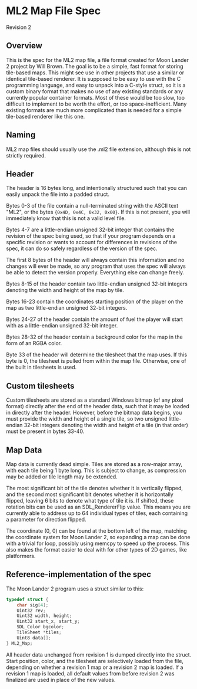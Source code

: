 # ML2 Map File Spec

Revision 2

## Overview

This is the spec for the ML2 map file, a file format created for Moon Lander 2 project by Will Brown. The goal is to be a simple, fast format for storing tile-based maps. This might see use in other projects that use a similar or identical tile-based renderer. It is supposed to be easy to use with the C programming language, and easy to unpack into a C-style struct, so it is a custom binary format that makes no use of any existing standards or any currently popular container formats. Most of these would be too slow, too difficult to implement to be worth the effort, or too space-inefficient. Many existing formats are much more complicated than is needed for a simple tile-based renderer like this one.

## Naming

ML2 map files should usually use the .ml2 file extension, although this is not strictly required.

## Header

The header is 16 bytes long, and intentionally structured such that you can easily unpack the file into a padded struct.

Bytes 0-3 of the file contain a null-terminated string with the ASCII text "ML2", or the bytes `{0x4D, 0x4C, 0x32, 0x00}`. If this is not present, you will immediately know that this is not a valid level file.

Bytes 4-7 are a little-endian unsigned 32-bit integer that contains the revision of the spec being used, so that if your program depends on a specific revision or wants to account for differences in revisions of the spec, it can do so safely regardless of the version of the spec.

The first 8 bytes of the header will always contain this information and no changes will ever be made, so any program that uses the spec will always be able to detect the version properly. Everything else can change freely.

Bytes 8-15 of the header contain two little-endian unsigned 32-bit integers denoting the width and height of the map by tile.

Bytes 16-23 contain the coordinates starting position of the player on the map as two little-endian unsigned 32-bit integers.

Bytes 24-27 of the header contain the amount of fuel the player will start with as a little-endian unsigned 32-bit integer.

Bytes 28-32 of the header contain a background color for the map in the form of an RGBA color.

Byte 33 of the header will determine the tilesheet that the map uses. If this byte is 0, the tilesheet is pulled from within the map file. Otherwise, one of the built in tilesheets is used.

## Custom tilesheets

Custom tilesheets are stored as a standard Windows bitmap (of any pixel format) directly after the end of the header data, such that it may be loaded in directly after the header.
However, before the bitmap data begins, you must provide the width and height of a single tile, so two unsigned little-endian 32-bit integers denoting the width and height of a tile (in that order) must be present in bytes 33-40.

## Map Data

Map data is currently dead simple. Tiles are stored as a row-major array, with each tile being 1 byte long. This is subject to change, as compression may be added or tile length may be extended.

The most significant bit of the tile denotes whether it is vertically flipped, and the second most significant bit denotes whether it is horizontally flipped, leaving 6 bits to denote what type of tile it is.
If shifted, these rotation bits can be used as an SDL_RendererFlip value.
This means you are currently able to address up to 64 individual types of tiles, each containing a parameter for direction flipped.

The coordinate (0, 0) can be found at the bottom left of the map, matching the coordinate system for Moon Lander 2, so expanding a map can be done with a trivial for loop, possibly using memcpy to speed up the process. This also makes the format easier to deal with for other types of 2D games, like platformers.

## Reference-implementation of the spec

The Moon Lander 2 program uses a struct similar to this:

```c
typedef struct {
	char sig[4];
	Uint32 rev;
	Uint32 width, height;
	Uint32 start_x, start_y;
	SDL_Color bgcolor;
	TileSheet *tiles;
	Uint8 data[];
} ML2_Map;
```

All header data unchanged from revision 1 is dumped directly into the struct.
Start position, color, and the tilesheet are selectively loaded from the file, depending on whether a revision 1 map or a revision 2 map is loaded.
If a revision 1 map is loaded, all default values from before revision 2 was finalized are used in place of the new values.
